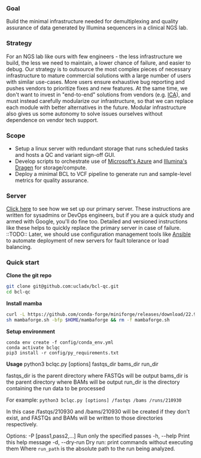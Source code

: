 ### Goal

Build the minimal infrastructure needed for demultiplexing and quality assurance of data generated by Illumina sequencers in a clinical NGS lab.

### Strategy

For an NGS lab like ours with few engineers - the less infrastructure we build, the less we need to maintain, a lower chance of failure, and easier to debug. Our strategy is to outsource the most complex pieces of necessary infrastructure to mature commercial solutions with a large number of users with similar use-cases. More users ensure exhaustive bug reporting and pushes vendors to prioritize fixes and new features. At the same time, we don't want to invest in "end-to-end" solutions from vendors (e.g. [ICA](https://developer.illumina.com/news-updates/illumina-connected-analytics-productionize-your-informatics-workflows-at-scale)), and must instead carefully modularize our infrastructure, so that we can replace each module with better alternatives in the future. Modular infrastructure also gives us some autonomy to solve issues ourselves without dependence on vendor tech support.

### Scope

- Setup a linux server with redundant storage that runs scheduled tasks and hosts a QC and variant sign-off GUI.
- Develop scripts to orchestrate use of [Microsoft's Azure](https://azuremarketplace.microsoft.com/en-us/marketplace/apps/illuminainc1586452220102.public-dragen-batch) and [Illumina's Dragen](https://www.illumina.com/products/by-type/informatics-products/dragen-bio-it-platform.html) for storage/compute.
- Deploy a minimal BCL to VCF pipeline to generate run and sample-level metrics for quality assurance.

### Server

[Click here](docs/dx-var.md) to see how we set up our primary server. These instructions are written for sysadmins or DevOps engineers, but if you are a quick study and armed with Google, you'll do fine too. Detailed and versioned instructions like these helps to quickly replace the primary server in case of failure. ::TODO:: Later, we should use configuration management tools like [Ansible](https://en.wikipedia.org/wiki/Ansible_(software)) to automate deployment of new servers for fault tolerance or load balancing.

### Quick start
**Clone the git repo**
```bash
git clone git@github.com:ucladx/bcl-qc.git
cd bcl-qc
```
**Install mamba**
```bash
curl -L https://github.com/conda-forge/miniforge/releases/download/22.9.0-1/Mambaforge-Linux-x86_64.sh -o mambaforge.sh
sh mambaforge.sh -bfp $HOME/mambaforge && rm -f mambaforge.sh 
```
**Setup environment**
```shell
conda env create -f config/conda_env.yml
conda activate bclqc
pip3 install -r config/py_requirements.txt
```

**Usage**
python3 bclqc.py [options] fastqs_dir bams_dir run_dir

fastqs_dir is the parent directory where FASTQs will be output
bams_dir is the parent directory where BAMs will be output
run_dir is the directory containing the run data to be processed

For example:
`python3 bclqc.py [options] /fastqs /bams /runs/210930`

In this case /fastqs/210930 and /bams/210930 will be created if they don't exist,
and FASTQs and BAMs will be written to those directories respectively.

Options:
    -P [pass1,pass2,...]    Run only the specified passes
    -h, --help              Print this help message
    -d, --dry-run           Dry run: print commands without executing them
Where `run_path` is the absolute path to the run being analyzed.
